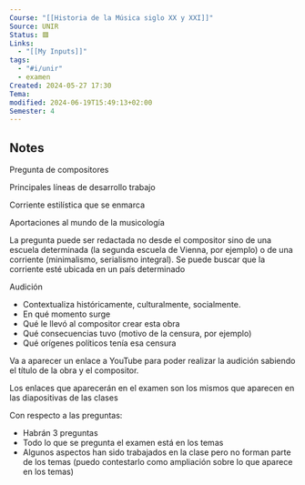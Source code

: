 ```yaml
---
Course: "[[Historia de la Música siglo XX y XXI]]"
Source: UNIR
Status: 🟥
Links:
  - "[[My Inputs]]"
tags:
  - "#i/unir"
  - examen
Created: 2024-05-27 17:30
Tema: 
modified: 2024-06-19T15:49:13+02:00
Semester: 4
---
```


## Notes

Pregunta de compositores

Principales líneas de desarrollo trabajo

Corriente estilística que se enmarca

Aportaciones al mundo de la musicología

La pregunta puede ser redactada no desde el compositor sino de una escuela determinada (la segunda escuela de Vienna, por ejemplo) o de una corriente (minimalismo, serialismo integral). Se puede buscar que la corriente esté ubicada en un país determinado

Audición

- Contextualiza históricamente, culturalmente, socialmente.
- En qué momento surge
- Qué le llevó al compositor crear esta obra
- Qué consecuencias tuvo (motivo de la censura, por ejemplo)
- Qué orígenes políticos tenía esa censura

Va a aparecer un enlace a YouTube para poder realizar la audición sabiendo el título de la obra y el compositor.

Los enlaces que aparecerán en el examen son los mismos que aparecen en las diapositivas de las clases

Con respecto a las preguntas:
- Habrán 3 preguntas
- Todo lo que se pregunta el examen está en los temas
- Algunos aspectos han sido trabajados en la clase pero no forman parte de los temas (puedo contestarlo como ampliación sobre lo que aparece en los temas)


